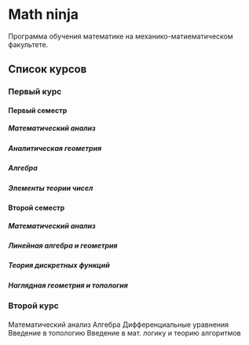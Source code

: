 # Math ninja

Программа обучения математике на механико-матиематическом факультете.

## Список курсов

### Первый курс

#### Первый семестр

##### Математический анализ
##### Аналитическая геометрия
##### Алгебра
##### Элементы теории чисел

#### Второй семестр

##### Математический анализ	
##### Линейная алгебра и геометрия
##### Теория дискретных функций
##### Наглядная геометрия и топология 

### Второй курс

#### 
Математический анализ
Алгебра
Дифференциальные уравнения
Введение в топологию
Введение в мат. логику и теорию алгоритмов


